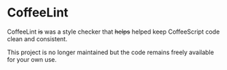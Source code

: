 CoffeeLint
==========

CoffeeLint ~~is~~ was a style checker that ~~helps~~ helped keep CoffeeScript code
clean and consistent.

This project is no longer maintained but the code remains freely available for your
own use.
